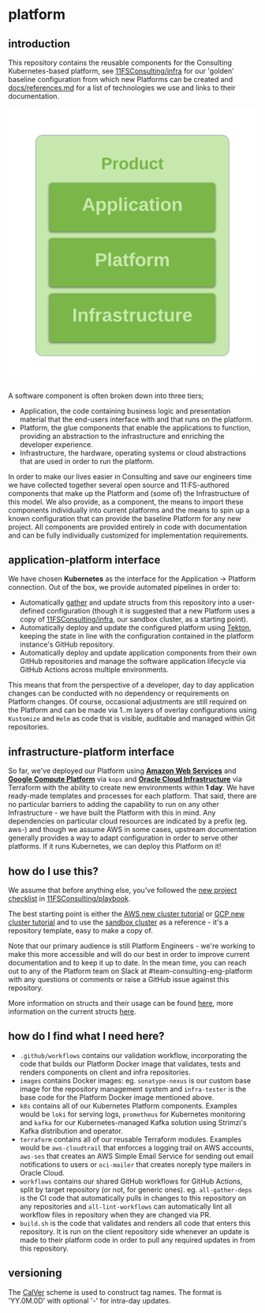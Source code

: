 # platform
## introduction
This repository contains the reusable components for the Consulting Kubernetes-based platform, see [11FSConsulting/infra](https://github.com/11fsconsulting/infra) for our 'golden' baseline configuration from which new Platforms can be created and [docs/references.md](docs/references.md) for a list of technologies we use and links to their documentation. 

![Application, Platform, Infrastructure](docs/api.png)

A software component is often broken down into three tiers;
* Application, the code containing business logic and presentation material that the end-users interface with and that runs on the platform.
* Platform, the glue components that enable the applications to function, providing an abstraction to the infrastructure and enriching the developer experience.
* Infrastructure, the hardware, operating systems or cloud abstractions that are used in order to run the platform.

In order to make our lives easier in Consulting and save our engineers time we have collected together several open source and 11:FS-authored components that make up the Platform and (some of) the Infrastructure of this model. We also provide, as a component, the means to import these components individually into current platforms and the means to spin up a known configuration that can provide the baseline Platform for any new project. All components are provided entirely in code with documentation and can be fully individually customized for implementation requirements.

## application-platform interface
We have chosen **Kubernetes** as the interface for the Application -> Platform connection. Out of the box, we provide automated pipelines in order to:
* Automatically [gather](https://github.com/11FSConsulting/platform/tree/master/workflows/all-gather-deps) and update structs from this repository into a user-defined configuration (though it is suggested that a new Platform uses a copy of [11FSConsulting/infra](https://github.com/11FSConsulting/infra/blob/master/manifest.yaml), our sandbox cluster, as a starting point).
* Automatically deploy and update the configured platform using [Tekton](https://github.com/11FSConsulting/platform/tree/master/k8s/tekton-pipelines), keeping the state in line with the configuration contained in the platform instance's GitHub repository.
* Automatically deploy and update application components from their own GitHub repositories and manage the software application lifecycle via GitHub Actions across multiple environments. 

This means that from the perspective of a developer, day to day application changes can be conducted with no dependency or requirements on Platform changes. Of course, occasional adjustments are still required on the Platform and can be made via 1..m layers of overlay configurations using `Kustomize` and `Helm` as code that is visible, auditable and managed within Git repositories. 

## infrastructure-platform interface
So far, we've deployed our Platform using [**Amazon Web Services**](https://github.com/11FSConsulting/platform/blob/master/docs/AWS-newCluster.md) and [**Google Compute Platform**](https://github.com/11FSConsulting/platform/blob/master/docs/GCP-newCluster.md) via `kops` and [**Oracle Cloud Infrastructure**](https://www.terraform.io/docs/providers/oci/r/containerengine_cluster.html) via Terraform with the ability to create new environments within **1 day**. We have ready-made templates and processes for each platform. That said, there are no particular barriers to adding the capability to run on any other Infrastructure - we have built the Platform with this in mind. Any dependencies on particular cloud resources are indicated by a prefix (eg. aws-) and though we assume AWS in some cases, upstream documentation generally provides a way to adapt configuration in order to serve other platforms. If it runs Kubernetes, we can deploy this Platform on it!

## how do I use this?
We assume that before anything else, you've followed the [new project checklist](https://github.com/11FSConsulting/playbook/blob/master/project_kickoff.md) in [11FSConsulting/playbook](https://github.com/11FSConsulting/playbook).

The best starting point is either the [AWS new cluster tutorial](https://github.com/11FSConsulting/platform/blob/master/docs/AWS-newCluster.md) or [GCP new cluster tutorial](https://github.com/11FSConsulting/platform/blob/master/docs/GCP-newCluster.md) and to use the [sandbox cluster](https://github.com/11fsconsulting/infra) as a reference - it's a repository template, easy to make a copy of. 

Note that our primary audience is still Platform Engineers - we're working to make this more accessible and will do our best in order to improve current documentation and to keep it up to date. In the mean time, you can reach out to any of the Platform team on Slack at #team-consulting-eng-platform with any questions or comments or raise a GitHub issue against this repository. 

More information on structs and their usage can be found [here](https://github.com/11FSConsulting/platform/blob/master/docs/structs.md), more information on the current structs [here](docs/references.md).

## how do I find what I need here?
* `.github/workflows` contains our validation workflow, incorporating the code that builds our Platform Docker image that validates, tests and renders components on client and infra repositories.
* `images` contains Docker images: eg. `sonatype-nexus` is our custom base image for the repository management system and `infra-tester` is the base code for the Platform Docker image mentioned above.
* `k8s` contains all of our Kubernetes Platform components. Examples would be `loki` for serving logs, `prometheus` for Kubernetes monitoring and `kafka` for our Kubernetes-managed Kafka solution using Strimzi's Kafka distribution and operator.
* `terraform` contains all of our reusable Terraform modules. Examples would be `aws-cloudtrail` that enforces a logging trail on AWS accounts, `aws-ses` that creates an AWS Simple Email Service for sending out email notifications to users or `oci-mailer` that creates noreply type mailers in Oracle Cloud.
* `workflows` contains our shared GitHub workflows for GitHub Actions, split by target repository (or not, for generic ones). eg. `all-gather-deps` is the CI code that automatically pulls in changes to this repository on any repositories and `all-lint-workflows` can automatically lint all workflow files in repository when they are changed via PR.
* `build.sh` is the code that validates and renders all code that enters this repository. It is run on the client repository side whenever an update is made to their platform code in order to pull any required updates in from this repository.

## versioning
The [CalVer](https://calver.org/#scheme) scheme is used to construct tag names. The format is 'YY.0M.0D' with optional '-<number>' for intra-day updates.
